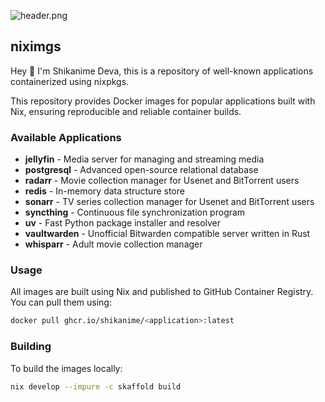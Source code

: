 <!-- markdownlint-disable first-line-heading -->

![header.png](https://raw.githubusercontent.com/shikanime/shikanime/main/assets/github-header.png)

<!-- markdownlint-enable first-line-heading -->

## niximgs

Hey 🌸 I'm Shikanime Deva, this is a repository of well-known applications containerized using nixpkgs.

This repository provides Docker images for popular applications built with Nix, ensuring reproducible and reliable container builds.

### Available Applications

- **jellyfin** - Media server for managing and streaming media
- **postgresql** - Advanced open-source relational database
- **radarr** - Movie collection manager for Usenet and BitTorrent users
- **redis** - In-memory data structure store
- **sonarr** - TV series collection manager for Usenet and BitTorrent users
- **syncthing** - Continuous file synchronization program
- **uv** - Fast Python package installer and resolver
- **vaultwarden** - Unofficial Bitwarden compatible server written in Rust
- **whisparr** - Adult movie collection manager

### Usage

All images are built using Nix and published to GitHub Container Registry. You can pull them using:

```bash
docker pull ghcr.io/shikanime/<application>:latest
```

### Building

To build the images locally:

```bash
nix develop --impure -c skaffold build
```
